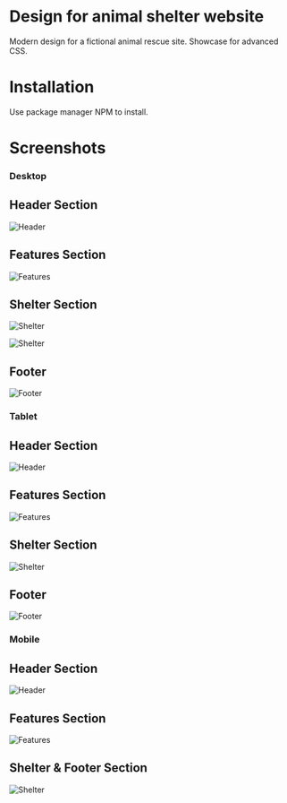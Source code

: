 # Design for animal shelter website

Modern design for a fictional animal rescue site. Showcase for advanced CSS.

# Installation

Use package manager NPM to install.

# Screenshots

### Desktop

## Header Section

![Header](https://github.com/libbymiller09/animal_shelter_sass_design/raw/master/img/desktop-header.png)

## Features Section

![Features](https://github.com/libbymiller09/animal_shelter_sass_design/raw/master/img/desktop-features.png)

## Shelter Section

![Shelter](https://github.com/libbymiller09/animal_shelter_sass_design/raw/master/img/desktop-shelter.png)

![Shelter](https://github.com/libbymiller09/animal_shelter_sass_design/raw/master/img/desktop-shelter-2.png)

## Footer 

![Footer](https://github.com/libbymiller09/animal_shelter_sass_design/raw/master/img/desktop-footer.png)

### Tablet

## Header Section 

![Header](https://github.com/libbymiller09/animal_shelter_sass_design/raw/master/img/tablet-header.png)

## Features Section

![Features](https://github.com/libbymiller09/animal_shelter_sass_design/raw/master/img/tablet-feature.png)

## Shelter Section

![Shelter](https://github.com/libbymiller09/animal_shelter_sass_design/raw/master/img/tablet-shelter.png)

## Footer 

![Footer](https://github.com/libbymiller09/animal_shelter_sass_design/raw/master/img/tablet-shelter&footer.png)

### Mobile

## Header Section

![Header](https://github.com/libbymiller09/animal_shelter_sass_design/raw/master/img/mobile-header.png)

## Features Section

![Features](https://github.com/libbymiller09/animal_shelter_sass_design/raw/master/img/mobile-feature.png)

## Shelter & Footer Section

![Shelter](https://github.com/libbymiller09/animal_shelter_sass_design/raw/master/img/mobile-shelter&footer.png)

